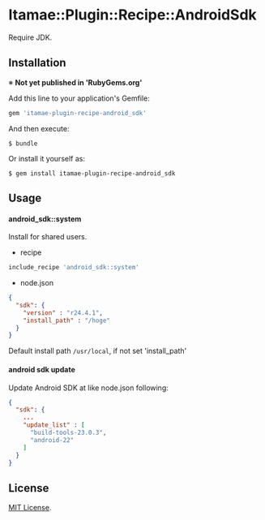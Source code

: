 # Itamae::Plugin::Recipe::AndroidSdk

Require JDK.

## Installation

※ **Not yet published in 'RubyGems.org'**

Add this line to your application's Gemfile:

```ruby
gem 'itamae-plugin-recipe-android_sdk'
```

And then execute:

    $ bundle

Or install it yourself as:

    $ gem install itamae-plugin-recipe-android_sdk

## Usage

#### android_sdk::system

Install for shared users.

* recipe

```ruby
include_recipe 'android_sdk::system'
```

* node.json

```json
{
  "sdk": {
    "version" : "r24.4.1",
    "install_path" : "/hoge"
  }
}
```

Default install path `/usr/local`, if not set 'install_path'

#### android sdk update

Update Android SDK at like node.json following:

```json
{
  "sdk": {
    ...
    "update_list" : [
      "build-tools-23.0.3",
      "android-22"
    ]
  }
}
```


## License

[MIT License](http://opensource.org/licenses/MIT).
